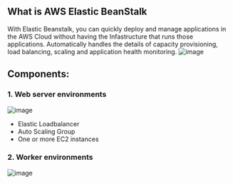 ## What is AWS Elastic BeanStalk
With Elastic Beanstalk, you can quickly deploy and manage applications in the AWS Cloud without having the Infastructure that runs those applications. Automatically handles the details of capacity provisioning, load balancing, scaling and application health monitoring.
![image](https://github.com/nguyen1tech/learn-aws/assets/123853507/a7318284-faca-4a3f-8ebd-e684f6806b7f)

## Components:
### 1. Web server environments

![image](https://github.com/nguyen1tech/learn-aws/assets/123853507/3640b695-49df-44c9-81d7-6d309537e2ef)
  - Elastic Loadbalancer
  - Auto Scaling Group
  - One or more EC2 instances
### 2. Worker environments

![image](https://github.com/nguyen1tech/learn-aws/assets/123853507/f605c1b3-89dd-424a-a7a9-da8d3c66f968)


